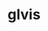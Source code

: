 ---
title: "glvis"
layout: cache
categories: [package, develop]
meta: {"versions": ["4.2"], "compilers": ["gcc@=11.4.0", "oneapi@=2024.2.1"], "oss": ["ubuntu22.04"], "platforms": ["linux"], "targets": ["x86_64_v3"], "stacks": ["e4s", "e4s-oneapi", "root"], "num_specs": 15, "num_specs_by_stack": {"root": 15, "e4s": 8, "e4s-oneapi": 7}}
spec_details: [{"hash": "bstsqnsuwfgecaiobzpryw7eq34rrmrv", "compiler": "gcc@=11.4.0", "versions": ["4.2"], "os": "ubuntu22.04", "platform": "linux", "target": "x86_64_v3", "variants": ["build_system=makefile", "+fonts", "screenshots=png"], "stacks": ["root", "e4s"], "size": "-", "tarball": "https://binaries.spack.io/develop/build_cache/linux-ubuntu22.04-x86_64_v3/gcc-11.4.0/glvis-4.2/linux-ubuntu22.04-x86_64_v3-gcc-11.4.0-glvis-4.2-bstsqnsuwfgecaiobzpryw7eq34rrmrv.spack"}, {"hash": "dmh5y3hful3ivw47o5euhcvf7jxqzpii", "compiler": "gcc@=11.4.0", "versions": ["4.2"], "os": "ubuntu22.04", "platform": "linux", "target": "x86_64_v3", "variants": ["build_system=makefile", "+fonts", "screenshots=png"], "stacks": ["root", "e4s"], "size": "-", "tarball": "https://binaries.spack.io/develop/build_cache/linux-ubuntu22.04-x86_64_v3/gcc-11.4.0/glvis-4.2/linux-ubuntu22.04-x86_64_v3-gcc-11.4.0-glvis-4.2-dmh5y3hful3ivw47o5euhcvf7jxqzpii.spack"}, {"hash": "hq3ppjl6ujcxhbe52n2om6ghkvrttnqc", "compiler": "gcc@=11.4.0", "versions": ["4.2"], "os": "ubuntu22.04", "platform": "linux", "target": "x86_64_v3", "variants": ["build_system=makefile", "+fonts", "screenshots=png"], "stacks": ["root", "e4s"], "size": "-", "tarball": "https://binaries.spack.io/develop/build_cache/linux-ubuntu22.04-x86_64_v3/gcc-11.4.0/glvis-4.2/linux-ubuntu22.04-x86_64_v3-gcc-11.4.0-glvis-4.2-hq3ppjl6ujcxhbe52n2om6ghkvrttnqc.spack"}, {"hash": "kgqkgw2ldo3b566e5ileolyfltqnbi7c", "compiler": "gcc@=11.4.0", "versions": ["4.2"], "os": "ubuntu22.04", "platform": "linux", "target": "x86_64_v3", "variants": ["build_system=makefile", "+fonts", "screenshots=png"], "stacks": ["root", "e4s"], "size": "-", "tarball": "https://binaries.spack.io/develop/build_cache/linux-ubuntu22.04-x86_64_v3/gcc-11.4.0/glvis-4.2/linux-ubuntu22.04-x86_64_v3-gcc-11.4.0-glvis-4.2-kgqkgw2ldo3b566e5ileolyfltqnbi7c.spack"}, {"hash": "mozpfp5o3zfncjgsnhd6nnmv2ayroexe", "compiler": "gcc@=11.4.0", "versions": ["4.2"], "os": "ubuntu22.04", "platform": "linux", "target": "x86_64_v3", "variants": ["build_system=makefile", "+fonts", "screenshots=png"], "stacks": ["root", "e4s"], "size": "-", "tarball": "https://binaries.spack.io/develop/build_cache/linux-ubuntu22.04-x86_64_v3/gcc-11.4.0/glvis-4.2/linux-ubuntu22.04-x86_64_v3-gcc-11.4.0-glvis-4.2-mozpfp5o3zfncjgsnhd6nnmv2ayroexe.spack"}, {"hash": "t72i7uwavgn4snpnxzhczl4lvykivtwo", "compiler": "gcc@=11.4.0", "versions": ["4.2"], "os": "ubuntu22.04", "platform": "linux", "target": "x86_64_v3", "variants": ["build_system=makefile", "+fonts", "screenshots=png"], "stacks": ["root", "e4s"], "size": "-", "tarball": "https://binaries.spack.io/develop/build_cache/linux-ubuntu22.04-x86_64_v3/gcc-11.4.0/glvis-4.2/linux-ubuntu22.04-x86_64_v3-gcc-11.4.0-glvis-4.2-t72i7uwavgn4snpnxzhczl4lvykivtwo.spack"}, {"hash": "xmh2qvpnkht4icktp7oi7lvndiudltz6", "compiler": "gcc@=11.4.0", "versions": ["4.2"], "os": "ubuntu22.04", "platform": "linux", "target": "x86_64_v3", "variants": ["build_system=makefile", "+fonts", "screenshots=png"], "stacks": ["root", "e4s"], "size": "-", "tarball": "https://binaries.spack.io/develop/build_cache/linux-ubuntu22.04-x86_64_v3/gcc-11.4.0/glvis-4.2/linux-ubuntu22.04-x86_64_v3-gcc-11.4.0-glvis-4.2-xmh2qvpnkht4icktp7oi7lvndiudltz6.spack"}, {"hash": "xsft54du7yu22e7mfqcovg5u73zjotj3", "compiler": "gcc@=11.4.0", "versions": ["4.2"], "os": "ubuntu22.04", "platform": "linux", "target": "x86_64_v3", "variants": ["build_system=makefile", "+fonts", "screenshots=png"], "stacks": ["root", "e4s"], "size": "-", "tarball": "https://binaries.spack.io/develop/build_cache/linux-ubuntu22.04-x86_64_v3/gcc-11.4.0/glvis-4.2/linux-ubuntu22.04-x86_64_v3-gcc-11.4.0-glvis-4.2-xsft54du7yu22e7mfqcovg5u73zjotj3.spack"}, {"hash": "4bpglpebgnf7di75uaizymie6jyx3s3v", "compiler": "oneapi@=2024.2.1", "versions": ["4.2"], "os": "ubuntu22.04", "platform": "linux", "target": "x86_64_v3", "variants": ["build_system=makefile", "+fonts", "screenshots=png"], "stacks": ["e4s-oneapi", "root"], "size": "-", "tarball": "https://binaries.spack.io/develop/build_cache/linux-ubuntu22.04-x86_64_v3/oneapi-2024.2.1/glvis-4.2/linux-ubuntu22.04-x86_64_v3-oneapi-2024.2.1-glvis-4.2-4bpglpebgnf7di75uaizymie6jyx3s3v.spack"}, {"hash": "ctoffurxccvcja25swh4yscdsnee7vnr", "compiler": "oneapi@=2024.2.1", "versions": ["4.2"], "os": "ubuntu22.04", "platform": "linux", "target": "x86_64_v3", "variants": ["build_system=makefile", "+fonts", "screenshots=png"], "stacks": ["e4s-oneapi", "root"], "size": "-", "tarball": "https://binaries.spack.io/develop/build_cache/linux-ubuntu22.04-x86_64_v3/oneapi-2024.2.1/glvis-4.2/linux-ubuntu22.04-x86_64_v3-oneapi-2024.2.1-glvis-4.2-ctoffurxccvcja25swh4yscdsnee7vnr.spack"}, {"hash": "lmfad6ftatzazcmlj7utzrui3zxoyrxm", "compiler": "oneapi@=2024.2.1", "versions": ["4.2"], "os": "ubuntu22.04", "platform": "linux", "target": "x86_64_v3", "variants": ["build_system=makefile", "+fonts", "screenshots=png"], "stacks": ["e4s-oneapi", "root"], "size": "-", "tarball": "https://binaries.spack.io/develop/build_cache/linux-ubuntu22.04-x86_64_v3/oneapi-2024.2.1/glvis-4.2/linux-ubuntu22.04-x86_64_v3-oneapi-2024.2.1-glvis-4.2-lmfad6ftatzazcmlj7utzrui3zxoyrxm.spack"}, {"hash": "r7fmzq2f7hveti3druklsai3nhgrvwjk", "compiler": "oneapi@=2024.2.1", "versions": ["4.2"], "os": "ubuntu22.04", "platform": "linux", "target": "x86_64_v3", "variants": ["build_system=makefile", "+fonts", "screenshots=png"], "stacks": ["e4s-oneapi", "root"], "size": "-", "tarball": "https://binaries.spack.io/develop/build_cache/linux-ubuntu22.04-x86_64_v3/oneapi-2024.2.1/glvis-4.2/linux-ubuntu22.04-x86_64_v3-oneapi-2024.2.1-glvis-4.2-r7fmzq2f7hveti3druklsai3nhgrvwjk.spack"}, {"hash": "stwo7ewkwzownqnwzatwoezzccw5kjrc", "compiler": "oneapi@=2024.2.1", "versions": ["4.2"], "os": "ubuntu22.04", "platform": "linux", "target": "x86_64_v3", "variants": ["build_system=makefile", "+fonts", "screenshots=png"], "stacks": ["e4s-oneapi", "root"], "size": "-", "tarball": "https://binaries.spack.io/develop/build_cache/linux-ubuntu22.04-x86_64_v3/oneapi-2024.2.1/glvis-4.2/linux-ubuntu22.04-x86_64_v3-oneapi-2024.2.1-glvis-4.2-stwo7ewkwzownqnwzatwoezzccw5kjrc.spack"}, {"hash": "t4zg5627wrgzpunuv5fw7bkt4kgyb5ws", "compiler": "oneapi@=2024.2.1", "versions": ["4.2"], "os": "ubuntu22.04", "platform": "linux", "target": "x86_64_v3", "variants": ["build_system=makefile", "+fonts", "screenshots=png"], "stacks": ["e4s-oneapi", "root"], "size": "-", "tarball": "https://binaries.spack.io/develop/build_cache/linux-ubuntu22.04-x86_64_v3/oneapi-2024.2.1/glvis-4.2/linux-ubuntu22.04-x86_64_v3-oneapi-2024.2.1-glvis-4.2-t4zg5627wrgzpunuv5fw7bkt4kgyb5ws.spack"}, {"hash": "wub6ttbiy6vi4lvnftndnvhdd6t742ln", "compiler": "oneapi@=2024.2.1", "versions": ["4.2"], "os": "ubuntu22.04", "platform": "linux", "target": "x86_64_v3", "variants": ["build_system=makefile", "+fonts", "screenshots=png"], "stacks": ["e4s-oneapi", "root"], "size": "-", "tarball": "https://binaries.spack.io/develop/build_cache/linux-ubuntu22.04-x86_64_v3/oneapi-2024.2.1/glvis-4.2/linux-ubuntu22.04-x86_64_v3-oneapi-2024.2.1-glvis-4.2-wub6ttbiy6vi4lvnftndnvhdd6t742ln.spack"}]
---